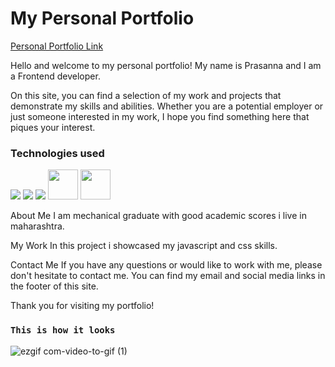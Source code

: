 
<h1>My Personal Portfolio</h1>
<a href="https://prasanna-portfolio11.netlify.app/" target="_blank">Personal Portfolio Link</a>

 

Hello and welcome to my personal portfolio! My name is Prasanna and I am a Frontend developer.

On this site, you can find a selection of my work and projects that demonstrate my skills and abilities. Whether you are a potential employer or just someone interested in my work, I hope you find something here that piques your interest.
<h3>Technologies used</h3>

<img src="https://img.icons8.com/color/48/000000/html-5--v1.png"/> <img src="https://img.icons8.com/color/48/000000/css3.png"/> <img src="https://img.icons8.com/color/48/000000/javascript--v2.png"/> 
<img src="https://upload.wikimedia.org/wikipedia/commons/a/a7/React-icon.svg"  width="48" height="48"/>
<img src="https://upload.wikimedia.org/wikipedia/commons/b/b2/Bootstrap_logo.svg"  width="48" height="48"/>



About Me
I am mechanical graduate with good academic scores i live in maharashtra.

My Work
In this project i showcased my javascript and css skills.

Contact Me
If you have any questions or would like to work with me, please don't hesitate to contact me. You can find my email and social media links in the footer of this site.

Thank you for visiting my portfolio!
### `This is how it looks`

![ezgif com-video-to-gif (1)](https://user-images.githubusercontent.com/110029115/237044567-7772ba05-0e18-4543-a9b2-d78e33b17343.gif)
